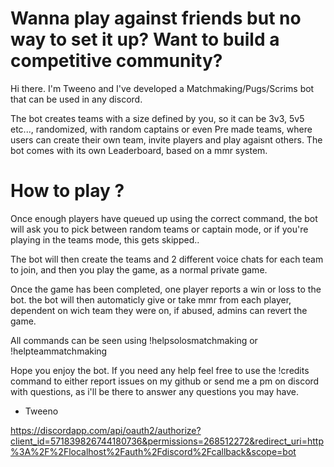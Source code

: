 # Wanna play against friends but no way to set it up? Want to build a competitive community?

Hi there. I'm Tweeno and I've developed a Matchmaking/Pugs/Scrims bot that can be used in any discord.

The bot creates teams with a size defined by you, so it can be 3v3, 5v5 etc..., randomized, with random captains or even Pre made teams, where users can create their own team, invite players and play agaisnt others.
The bot comes with its own Leaderboard, based on a mmr system.

# How to play ?
Once enough players have queued up using the correct command, the bot will ask you to pick between random teams or captain mode, or if you're playing in the teams mode, this gets skipped..

The bot will then create the teams and 2 different voice chats for each team to join, and then you play the game, as a normal private game.

Once the game has been completed, one player reports a win or loss to the bot. the bot will then automaticly give or take mmr from each player, dependent on wich team they were on, if abused, admins can revert the game.

All commands can be seen using !helpsolosmatchmaking or !helpteammatchmaking

Hope you enjoy the bot. If you need any help feel free to use the !credits command to either report issues on my github or send me a pm on discord with questions, as i'll be there to answer any questions you may have.

 - Tweeno

https://discordapp.com/api/oauth2/authorize?client_id=571839826744180736&permissions=268512272&redirect_uri=http%3A%2F%2Flocalhost%2Fauth%2Fdiscord%2Fcallback&scope=bot
